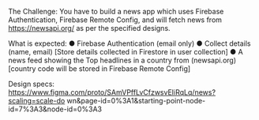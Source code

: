 The Challenge:
You have to build a news app which uses Firebase Authentication, Firebase
Remote Config, and will fetch news from https://newsapi.org/ as per the
specified designs.

What is expected:
● Firebase Authentication (email only)
● Collect details (name, email) [Store details collected in Firestore in user
collection]
● A news feed showing the Top headlines in a country from (newsapi.org)
[country code will be stored in Firebase Remote Config]

Design specs:
https://www.figma.com/proto/SAmVPffLvCfzwsvEIiRqLq/news?scaling=scale-do
wn&page-id=0%3A1&starting-point-node-id=7%3A3&node-id=0%3A3
